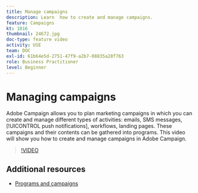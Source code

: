 ```yaml
---
title: Manage campaigns
description: Learn  how to create and manage campaigns.
feature: Campaigns
kt: 1816
thumbnail: 24672.jpg
doc-type: feature video
activity: USE
team: DOC
exl-id: 61b64e5d-2751-47f9-a2b7-08835a28f763
role: Business Practitioner
level: Beginner
---
```

# Managing campaigns

Adobe Campaign allows you to plan marketing campaigns in which you can create and manage different types of activities: emails, SMS messages, [!UICONTROL push notifications], workflows, landing pages. These campaigns and their contents can be gathered into programs. This video will show you how to create and manage campaigns in Adobe Campaign.

>[!VIDEO](https://video.tv.adobe.com/v/24672?quality=12)

## Additional resources

* [Programs and campaigns](https://experienceleague.adobe.com/docs/campaign-standard/using/getting-started/marketing-plans/programs-and-campaigns.html)
